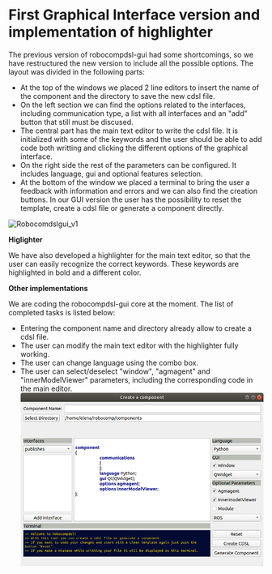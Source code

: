 # First Graphical Interface version and implementation of highlighter

The previous version of robocompdsl-gui had some shortcomings, so we have restructured the new version to include all the possible options. The layout was divided in the following parts:

- At the top of the windows we placed 2 line editors to insert the name of the component and the directory to save the new cdsl file.
- On the left section we can find the options related to the interfaces, including communication type, a list with all interfaces and an "add" button that still must be discused.
- The central part has the main text editor to write the cdsl file. It is initialized with some of the keywords and the user should be able to add code both writting and clicking the different options of the graphical interface.
- On the right side the rest of the parameters can be configured. It includes language, gui and optional features selection.
- At the bottom of the window we placed a terminal to bring the user a feedback with information and errors and we can also find the creation buttons. In our GUI version the user has the possibility to reset the template, create a cdsl file or generate a component directly.

![Robocomdslgui_v1](https://github.com/elebarr/web/blob/master/gsoc/2019/elena_barranco/robocompdslgui_v1.png)

**Higlighter**

We have also developed a highlighter for the main text editor, so that the user can easily recognize the correct keywords. These keywords are highlighted in bold and a different color.

**Other implementations**

We are coding the robocompdsl-gui core at the moment. The list of completed tasks is listed below:
- Entering the component name and directory already allow to create a cdsl file.
- The user can modify the main text editor with the highlighter fully working.
- The user can change language using the combo box.
- The user can select/deselect "window", "agmagent" and "innerModelViewer" parameters, including the corresponding code in the main editor.
![Graphical interface](robocompdslgui_v1.png)
